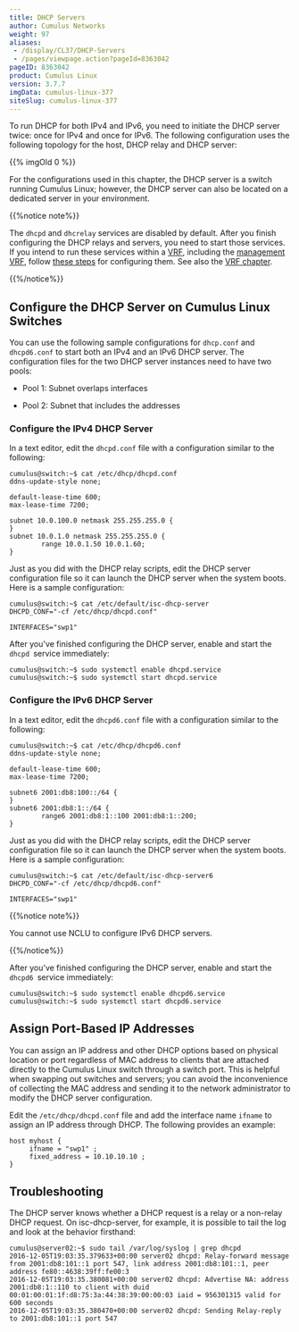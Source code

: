 ```yaml
---
title: DHCP Servers
author: Cumulus Networks
weight: 97
aliases:
 - /display/CL37/DHCP-Servers
 - /pages/viewpage.action?pageId=8363042
pageID: 8363042
product: Cumulus Linux
version: 3.7.7
imgData: cumulus-linux-377
siteSlug: cumulus-linux-377
---
```

To run DHCP for both IPv4 and IPv6, you need to initiate the DHCP server
twice: once for IPv4 and once for IPv6. The following configuration uses
the following topology for the host, DHCP relay and DHCP server:

{{% imgOld 0 %}}

For the configurations used in this chapter, the DHCP server is a switch
running Cumulus Linux; however, the DHCP server can also be located on a
dedicated server in your environment.

{{%notice note%}}

The `dhcpd` and `dhcrelay` services are disabled by default. After you
finish configuring the DHCP relays and servers, you need to start those
services. If you intend to run these services within a
[VRF](/version/cumulus-linux-377/Layer-3/Virtual-Routing-and-Forwarding---VRF),
including the [management
VRF](/version/cumulus-linux-377/Layer-3/Management-VRF), follow [these
steps](Management-VRF.html#src-8362940_ManagementVRF-services) for
configuring them. See also the [VRF
chapter](Virtual-Routing-and-Forwarding---VRF.html#src-8362942_VirtualRoutingandForwarding-VRF-dhcp).

{{%/notice%}}

## <span>Configure the DHCP Server on Cumulus Linux Switches</span>

You can use the following sample configurations for `dhcp.conf` and
`dhcpd6.conf` to start both an IPv4 and an IPv6 DHCP server. The
configuration files for the two DHCP server instances need to have two
pools:

  - Pool 1: Subnet overlaps interfaces

  - Pool 2: Subnet that includes the addresses

### <span>Configure the IPv4 DHCP Server</span>

In a text editor, edit the `dhcpd.conf` file with a configuration
similar to the following:

    cumulus@switch:~$ cat /etc/dhcp/dhcpd.conf
    ddns-update-style none;
     
    default-lease-time 600;
    max-lease-time 7200;
     
    subnet 10.0.100.0 netmask 255.255.255.0 {
    }
    subnet 10.0.1.0 netmask 255.255.255.0 {
            range 10.0.1.50 10.0.1.60;
    }

Just as you did with the DHCP relay scripts, edit the DHCP server
configuration file so it can launch the DHCP server when the system
boots. Here is a sample configuration:

    cumulus@switch:~$ cat /etc/default/isc-dhcp-server
    DHCPD_CONF="-cf /etc/dhcp/dhcpd.conf"
     
    INTERFACES="swp1"

After you've finished configuring the DHCP server, enable and start the
` dhcpd  `service immediately:

    cumulus@switch:~$ sudo systemctl enable dhcpd.service
    cumulus@switch:~$ sudo systemctl start dhcpd.service

### <span>Configure the IPv6 DHCP Server</span>

In a text editor, edit the `dhcpd6.conf` file with a configuration
similar to the following:

    cumulus@switch:~$ cat /etc/dhcp/dhcpd6.conf
    ddns-update-style none;
     
    default-lease-time 600;
    max-lease-time 7200;
     
    subnet6 2001:db8:100::/64 {
    }
    subnet6 2001:db8:1::/64 {
            range6 2001:db8:1::100 2001:db8:1::200;
    }

Just as you did with the DHCP relay scripts, edit the DHCP server
configuration file so it can launch the DHCP server when the system
boots. Here is a sample configuration:

    cumulus@switch:~$ cat /etc/default/isc-dhcp-server6
    DHCPD_CONF="-cf /etc/dhcp/dhcpd6.conf"
     
    INTERFACES="swp1"

{{%notice note%}}

You cannot use NCLU to configure IPv6 DHCP servers.

{{%/notice%}}

After you've finished configuring the DHCP server, enable and start the
` dhcpd6  `service immediately:

    cumulus@switch:~$ sudo systemctl enable dhcpd6.service
    cumulus@switch:~$ sudo systemctl start dhcpd6.service

## <span>Assign Port-Based IP Addresses</span>

You can assign an IP address and other DHCP options based on physical
location or port regardless of MAC address to clients that are attached
directly to the Cumulus Linux switch through a switch port. This is
helpful when swapping out switches and servers; you can avoid the
inconvenience of collecting the MAC address and sending it to the
network administrator to modify the DHCP server configuration.

Edit the `/etc/dhcp/dhcpd.conf` file and add the interface name `ifname`
to assign an IP address through DHCP. The following provides an example:

    host myhost {
         ifname = "swp1" ;
         fixed_address = 10.10.10.10 ;
    }

## <span>Troubleshooting</span>

The DHCP server knows whether a DHCP request is a relay or a non-relay
DHCP request. On isc-dhcp-server, for example, it is possible to tail
the log and look at the behavior firsthand:

    cumulus@server02:~$ sudo tail /var/log/syslog | grep dhcpd
    2016-12-05T19:03:35.379633+00:00 server02 dhcpd: Relay-forward message from 2001:db8:101::1 port 547, link address 2001:db8:101::1, peer address fe80::4638:39ff:fe00:3
    2016-12-05T19:03:35.380081+00:00 server02 dhcpd: Advertise NA: address 2001:db8:1::110 to client with duid 00:01:00:01:1f:d8:75:3a:44:38:39:00:00:03 iaid = 956301315 valid for 600 seconds
    2016-12-05T19:03:35.380470+00:00 server02 dhcpd: Sending Relay-reply to 2001:db8:101::1 port 547

<article id="html-search-results" class="ht-content" style="display: none;">

</article>

<footer id="ht-footer">

</footer>
